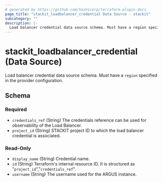```yaml
---
# generated by https://github.com/hashicorp/terraform-plugin-docs
page_title: "stackit_loadbalancer_credential Data Source - stackit"
subcategory: ""
description: |-
  Load balancer credential data source schema. Must have a region specified in the provider configuration.
---
```


# stackit_loadbalancer_credential (Data Source)

Load balancer credential data source schema. Must have a `region` specified in the provider configuration.



<!-- schema generated by tfplugindocs -->
## Schema

### Required

- `credentials_ref` (String) The credentials reference can be used for observability of the Load Balancer.
- `project_id` (String) STACKIT project ID to which the load balancer credential is associated.

### Read-Only

- `display_name` (String) Credential name.
- `id` (String) Terraform's internal resource ID. It is structured as "`project_id`","`credentials_ref`".
- `username` (String) The username used for the ARGUS instance.
